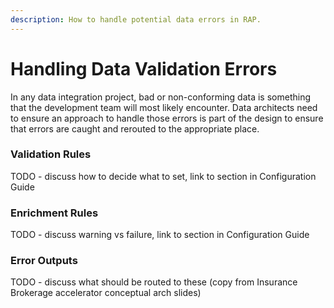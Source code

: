 ```yaml
---
description: How to handle potential data errors in RAP.
---
```


# Handling Data Validation Errors

In any data integration project, bad or non-conforming data is something that the development team will most likely encounter.  Data architects need to ensure an approach to handle those errors is part of the design to ensure that errors are caught and rerouted to the appropriate place.

### Validation Rules

TODO - discuss how to decide what to set, link to section in Configuration Guide

### Enrichment Rules

TODO - discuss warning vs failure, link to section in Configuration Guide

### Error Outputs

TODO - discuss what should be routed to these \(copy from Insurance Brokerage accelerator conceptual arch slides\)

